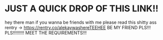 # JUST A QUICK DROP OF THIS LINK!!
hey there man if you wanna be friends with me please read this shitty ass rentry →
https://rentry.co/alekaywashereTEEHEE
BE MY FRIEND PLS!!! PLS!!!!!!!!! MEET THE REQUIREMENTS!!!
